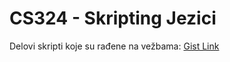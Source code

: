 CS324 - Skripting Jezici
=====

Delovi skripti koje su rađene na vežbama:
[Gist Link](https://gist.github.com/Miksiii)
